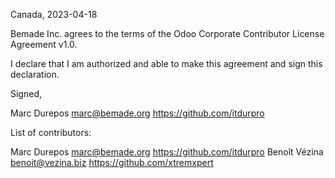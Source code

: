 Canada, 2023-04-18

Bemade Inc. agrees to the terms of the Odoo Corporate Contributor License
Agreement v1.0.

I declare that I am authorized and able to make this agreement and sign this
declaration.

Signed,

Marc Durepos marc@bemade.org https://github.com/itdurpro

List of contributors:

Marc Durepos marc@bemade.org https://github.com/itdurpro
Benoît Vézina benoit@vezina.biz https://github.com/xtremxpert
